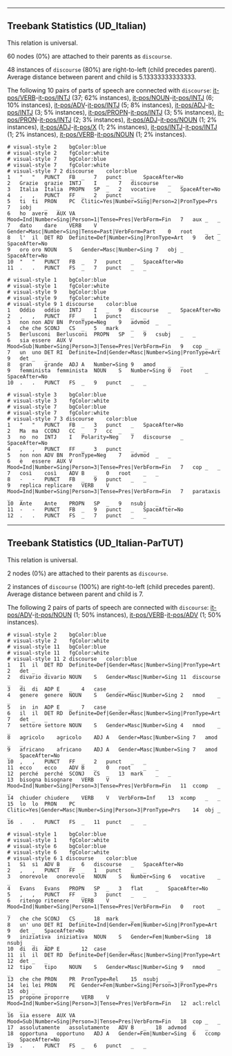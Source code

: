 

--------------------------------------------------------------------------------

## Treebank Statistics (UD_Italian)

This relation is universal.

60 nodes (0%) are attached to their parents as `discourse`.

48 instances of `discourse` (80%) are right-to-left (child precedes parent).
Average distance between parent and child is 5.13333333333333.

The following 10 pairs of parts of speech are connected with `discourse`: [it-pos/VERB]()-[it-pos/INTJ]() (37; 62% instances), [it-pos/NOUN]()-[it-pos/INTJ]() (6; 10% instances), [it-pos/ADV]()-[it-pos/INTJ]() (5; 8% instances), [it-pos/ADJ]()-[it-pos/INTJ]() (3; 5% instances), [it-pos/PROPN]()-[it-pos/INTJ]() (3; 5% instances), [it-pos/PRON]()-[it-pos/INTJ]() (2; 3% instances), [it-pos/ADJ]()-[it-pos/NOUN]() (1; 2% instances), [it-pos/ADJ]()-[it-pos/X]() (1; 2% instances), [it-pos/INTJ]()-[it-pos/INTJ]() (1; 2% instances), [it-pos/VERB]()-[it-pos/NOUN]() (1; 2% instances).


~~~ conllu
# visual-style 2	bgColor:blue
# visual-style 2	fgColor:white
# visual-style 7	bgColor:blue
# visual-style 7	fgColor:white
# visual-style 7 2 discourse	color:blue
1	"	"	PUNCT	FB	_	7	punct	_	SpaceAfter=No
2	Grazie	grazie	INTJ	I	_	7	discourse	_	_
3	Italia	Italia	PROPN	SP	_	2	vocative	_	SpaceAfter=No
4	,	,	PUNCT	FF	_	2	punct	_	_
5	ti	ti	PRON	PC	Clitic=Yes|Number=Sing|Person=2|PronType=Prs	7	iobj	_	_
6	ho	avere	AUX	VA	Mood=Ind|Number=Sing|Person=1|Tense=Pres|VerbForm=Fin	7	aux	_	_
7	dato	dare	VERB	V	Gender=Masc|Number=Sing|Tense=Past|VerbForm=Part	0	root	_	_
8	l'	il	DET	RD	Definite=Def|Number=Sing|PronType=Art	9	det	_	SpaceAfter=No
9	oro	oro	NOUN	S	Gender=Masc|Number=Sing	7	obj	_	SpaceAfter=No
10	"	"	PUNCT	FB	_	7	punct	_	SpaceAfter=No
11	.	.	PUNCT	FS	_	7	punct	_	_

~~~


~~~ conllu
# visual-style 1	bgColor:blue
# visual-style 1	fgColor:white
# visual-style 9	bgColor:blue
# visual-style 9	fgColor:white
# visual-style 9 1 discourse	color:blue
1	Oddio	oddio	INTJ	I	_	9	discourse	_	SpaceAfter=No
2	,	,	PUNCT	FF	_	1	punct	_	_
3	non	non	ADV	BN	PronType=Neg	9	advmod	_	_
4	che	che	SCONJ	CS	_	5	mark	_	_
5	Berlusconi	Berlusconi	PROPN	SP	_	9	csubj	_	_
6	sia	essere	AUX	V	Mood=Sub|Number=Sing|Person=3|Tense=Pres|VerbForm=Fin	9	cop	_	_
7	un	uno	DET	RI	Definite=Ind|Gender=Masc|Number=Sing|PronType=Art	9	det	_	_
8	gran	grande	ADJ	A	Number=Sing	9	amod	_	_
9	femminista	femminista	NOUN	S	Number=Sing	0	root	_	SpaceAfter=No
10	.	.	PUNCT	FS	_	9	punct	_	_

~~~


~~~ conllu
# visual-style 3	bgColor:blue
# visual-style 3	fgColor:white
# visual-style 7	bgColor:blue
# visual-style 7	fgColor:white
# visual-style 7 3 discourse	color:blue
1	"	"	PUNCT	FB	_	3	punct	_	SpaceAfter=No
2	Ma	ma	CCONJ	CC	_	7	cc	_	_
3	no	no	INTJ	I	Polarity=Neg	7	discourse	_	SpaceAfter=No
4	,	,	PUNCT	FF	_	3	punct	_	_
5	non	non	ADV	BN	PronType=Neg	7	advmod	_	_
6	è	essere	AUX	V	Mood=Ind|Number=Sing|Person=3|Tense=Pres|VerbForm=Fin	7	cop	_	_
7	così	così	ADV	B	_	0	root	_	_
8	-	-	PUNCT	FB	_	9	punct	_	_
9	replica	replicare	VERB	V	Mood=Ind|Number=Sing|Person=3|Tense=Pres|VerbForm=Fin	7	parataxis	_	_
10	Ante	Ante	PROPN	SP	_	9	nsubj	_	_
11	-	-	PUNCT	FB	_	9	punct	_	SpaceAfter=No
12	.	.	PUNCT	FS	_	7	punct	_	_

~~~




--------------------------------------------------------------------------------

## Treebank Statistics (UD_Italian-ParTUT)

This relation is universal.

2 nodes (0%) are attached to their parents as `discourse`.

2 instances of `discourse` (100%) are right-to-left (child precedes parent).
Average distance between parent and child is 7.

The following 2 pairs of parts of speech are connected with `discourse`: [it-pos/ADV]()-[it-pos/NOUN]() (1; 50% instances), [it-pos/VERB]()-[it-pos/ADV]() (1; 50% instances).


~~~ conllu
# visual-style 2	bgColor:blue
# visual-style 2	fgColor:white
# visual-style 11	bgColor:blue
# visual-style 11	fgColor:white
# visual-style 11 2 discourse	color:blue
1	Il	il	DET	RD	Definite=Def|Gender=Masc|Number=Sing|PronType=Art	2	det	_	_
2	divario	divario	NOUN	S	Gender=Masc|Number=Sing	11	discourse	_	_
3	di	di	ADP	E	_	4	case	_	_
4	genere	genere	NOUN	S	Gender=Masc|Number=Sing	2	nmod	_	_
5	in	in	ADP	E	_	7	case	_	_
6	il	il	DET	RD	Definite=Def|Gender=Masc|Number=Sing|PronType=Art	7	det	_	_
7	settore	settore	NOUN	S	Gender=Masc|Number=Sing	4	nmod	_	_
8	agricolo	agricolo	ADJ	A	Gender=Masc|Number=Sing	7	amod	_	_
9	africano	africano	ADJ	A	Gender=Masc|Number=Sing	7	amod	_	SpaceAfter=No
10	,	,	PUNCT	FF	_	2	punct	_	_
11	ecco	ecco	ADV	B	_	0	root	_	_
12	perché	perché	SCONJ	CS	_	13	mark	_	_
13	bisogna	bisognare	VERB	V	Mood=Ind|Number=Sing|Person=3|Tense=Pres|VerbForm=Fin	11	ccomp	_	_
14	chiuder	chiudere	VERB	V	VerbForm=Inf	13	xcomp	_	_
15	lo	lo	PRON	PC	Clitic=Yes|Gender=Masc|Number=Sing|Person=3|PronType=Prs	14	obj	_	_
16	.	.	PUNCT	FS	_	11	punct	_	_

~~~


~~~ conllu
# visual-style 1	bgColor:blue
# visual-style 1	fgColor:white
# visual-style 6	bgColor:blue
# visual-style 6	fgColor:white
# visual-style 6 1 discourse	color:blue
1	Sì	sì	ADV	B	_	6	discourse	_	SpaceAfter=No
2	,	,	PUNCT	FF	_	1	punct	_	_
3	onorevole	onorevole	NOUN	S	Number=Sing	6	vocative	_	_
4	Evans	Evans	PROPN	SP	_	3	flat	_	SpaceAfter=No
5	,	,	PUNCT	FF	_	3	punct	_	_
6	ritengo	ritenere	VERB	V	Mood=Ind|Number=Sing|Person=1|Tense=Pres|VerbForm=Fin	0	root	_	_
7	che	che	SCONJ	CS	_	18	mark	_	_
8	un'	uno	DET	RI	Definite=Ind|Gender=Fem|Number=Sing|PronType=Art	9	det	_	SpaceAfter=No
9	iniziativa	iniziativa	NOUN	S	Gender=Fem|Number=Sing	18	nsubj	_	_
10	di	di	ADP	E	_	12	case	_	_
11	il	il	DET	RD	Definite=Def|Gender=Masc|Number=Sing|PronType=Art	12	det	_	_
12	tipo	tipo	NOUN	S	Gender=Masc|Number=Sing	9	nmod	_	_
13	che	che	PRON	PR	PronType=Rel	15	nsubj	_	_
14	lei	lei	PRON	PE	Gender=Fem|Number=Sing|Person=3|PronType=Prs	15	obj	_	_
15	propone	proporre	VERB	V	Mood=Ind|Number=Sing|Person=3|Tense=Pres|VerbForm=Fin	12	acl:relcl	_	_
16	sia	essere	AUX	VA	Mood=Sub|Number=Sing|Person=3|Tense=Pres|VerbForm=Fin	18	cop	_	_
17	assolutamente	assolutamente	ADV	B	_	18	advmod	_	_
18	opportuna	opportuno	ADJ	A	Gender=Fem|Number=Sing	6	ccomp	_	SpaceAfter=No
19	.	.	PUNCT	FS	_	6	punct	_	_

~~~


